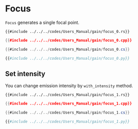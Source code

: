 # Focus

`Focus` generates a single focal point.

```rust,edition2024
{{#include ../../../codes/Users_Manual/gain/focus_0.rs}}
```

```cpp
{{#include ../../../codes/Users_Manual/gain/focus_0.cpp}}
```

```cs
{{#include ../../../codes/Users_Manual/gain/focus_0.cs}}
```

```python
{{#include ../../../codes/Users_Manual/gain/focus_0.py}}
```

## Set intensity

You can change emission intensity by `with_intensity` method.

```rust,edition2024
{{#include ../../../codes/Users_Manual/gain/focus_1.rs}}
```

```cpp
{{#include ../../../codes/Users_Manual/gain/focus_1.cpp}}
```

```cs
{{#include ../../../codes/Users_Manual/gain/focus_1.cs}}
```

```python
{{#include ../../../codes/Users_Manual/gain/focus_1.py}}
```
